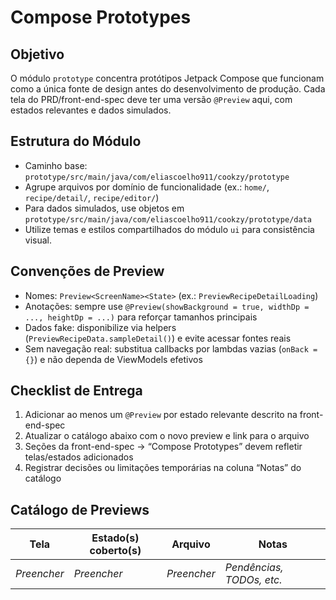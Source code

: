 # Compose Prototypes

## Objetivo
O módulo `prototype` concentra protótipos Jetpack Compose que funcionam como a única fonte de design antes do desenvolvimento de produção. Cada tela do PRD/front-end-spec deve ter uma versão `@Preview` aqui, com estados relevantes e dados simulados.

## Estrutura do Módulo
- Caminho base: `prototype/src/main/java/com/eliascoelho911/cookzy/prototype`
- Agrupe arquivos por domínio de funcionalidade (ex.: `home/`, `recipe/detail/`, `recipe/editor/`)
- Para dados simulados, use objetos em `prototype/src/main/java/com/eliascoelho911/cookzy/prototype/data`
- Utilize temas e estilos compartilhados do módulo `ui` para consistência visual.

## Convenções de Preview
- Nomes: `Preview<ScreenName><State>` (ex.: `PreviewRecipeDetailLoading`)
- Anotações: sempre use `@Preview(showBackground = true, widthDp = ..., heightDp = ...)` para reforçar tamanhos principais
- Dados fake: disponibilize via helpers (`PreviewRecipeData.sampleDetail()`) e evite acessar fontes reais
- Sem navegação real: substitua callbacks por lambdas vazias (`onBack = {}`) e não dependa de ViewModels efetivos

## Checklist de Entrega
1. Adicionar ao menos um `@Preview` por estado relevante descrito na front-end-spec
2. Atualizar o catálogo abaixo com o novo preview e link para o arquivo
3. Seções da front-end-spec → “Compose Prototypes” devem refletir telas/estados adicionados
4. Registrar decisões ou limitações temporárias na coluna “Notas” do catálogo

## Catálogo de Previews
| Tela | Estado(s) coberto(s) | Arquivo | Notas |
|------|----------------------|---------|-------|
| _Preencher_ | _Preencher_ | _Preencher_ | _Pendências, TODOs, etc._ |

